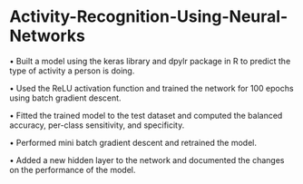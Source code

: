 # Activity-Recognition-Using-Neural-Networks

• Built a model using the keras library and dpylr package in R to predict the type of activity a person is doing.

• Used the ReLU activation function and trained the network for 100 epochs using batch gradient descent.

• Fitted the trained model to the test dataset and computed the balanced accuracy, per-class sensitivity, and specificity.

• Performed mini batch gradient descent and retrained the model.

• Added a new hidden layer to the network and documented the changes on the performance of the model.
